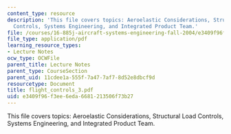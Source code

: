 ```yaml
---
content_type: resource
description: 'This file covers topics: Aeroelastic Considerations, Structural Load
  Controls, Systems Engineering, and Integrated Product Team.'
file: /courses/16-885j-aircraft-systems-engineering-fall-2004/e3409f96f3ee6eda6681213506f73b27_flight_controls_3.pdf
file_type: application/pdf
learning_resource_types:
- Lecture Notes
ocw_type: OCWFile
parent_title: Lecture Notes
parent_type: CourseSection
parent_uid: 11cdee1a-555f-7a47-7af7-8d52e8dbcf9d
resourcetype: Document
title: flight_controls_3.pdf
uid: e3409f96-f3ee-6eda-6681-213506f73b27
---
```

This file covers topics: Aeroelastic Considerations, Structural Load Controls, Systems Engineering, and Integrated Product Team.


